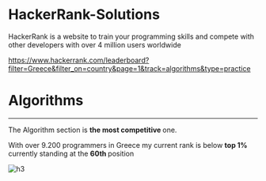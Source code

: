# HackerRank-Solutions

HackerRank is a website to train your programming skills and compete with other developers with over 4 million users worldwide 

https://www.hackerrank.com/leaderboard?filter=Greece&filter_on=country&page=1&track=algorithms&type=practice

#  Algorithms

-----------

The Algorithm section is <strong> the most competitive </strong> one.

With over 9.200 programmers in Greece my current rank is below <strong> top 1% </strong> currently standing at the <strong> 60th </strong> position 

![h3](https://user-images.githubusercontent.com/65974766/150718334-5385b0ac-4108-4a7b-a8f5-306d6d1c8016.png)


<br><br>
